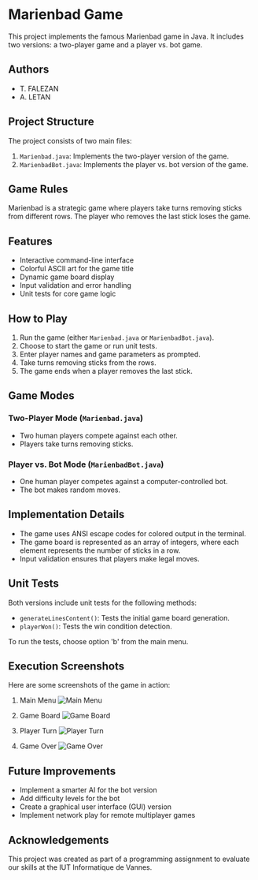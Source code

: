 # Marienbad Game

This project implements the famous Marienbad game in Java. It includes two versions: a two-player game and a player vs. bot game.

## Authors

- T. FALEZAN
- A. LETAN

## Project Structure

The project consists of two main files:

1. `Marienbad.java`: Implements the two-player version of the game.
2. `MarienbadBot.java`: Implements the player vs. bot version of the game.

## Game Rules

Marienbad is a strategic game where players take turns removing sticks from different rows. The player who removes the last stick loses the game.

## Features

- Interactive command-line interface
- Colorful ASCII art for the game title
- Dynamic game board display
- Input validation and error handling
- Unit tests for core game logic

## How to Play

1. Run the game (either `Marienbad.java` or `MarienbadBot.java`).
2. Choose to start the game or run unit tests.
3. Enter player names and game parameters as prompted.
4. Take turns removing sticks from the rows.
5. The game ends when a player removes the last stick.

## Game Modes

### Two-Player Mode (`Marienbad.java`)

- Two human players compete against each other.
- Players take turns removing sticks.

### Player vs. Bot Mode (`MarienbadBot.java`)

- One human player competes against a computer-controlled bot.
- The bot makes random moves.

## Implementation Details

- The game uses ANSI escape codes for colored output in the terminal.
- The game board is represented as an array of integers, where each element represents the number of sticks in a row.
- Input validation ensures that players make legal moves.

## Unit Tests

Both versions include unit tests for the following methods:

- `generateLinesContent()`: Tests the initial game board generation.
- `playerWon()`: Tests the win condition detection.

To run the tests, choose option 'b' from the main menu.

## Execution Screenshots

Here are some screenshots of the game in action:

1. Main Menu
   ![Main Menu](placeholder-for-main-menu-screenshot.png)

2. Game Board
   ![Game Board](placeholder-for-game-board-screenshot.png)

3. Player Turn
   ![Player Turn](placeholder-for-player-turn-screenshot.png)

4. Game Over
   ![Game Over](placeholder-for-game-over-screenshot.png)

## Future Improvements

- Implement a smarter AI for the bot version
- Add difficulty levels for the bot
- Create a graphical user interface (GUI) version
- Implement network play for remote multiplayer games

## Acknowledgements

This project was created as part of a programming assignment to evaluate our skills at the IUT Informatique de Vannes.
